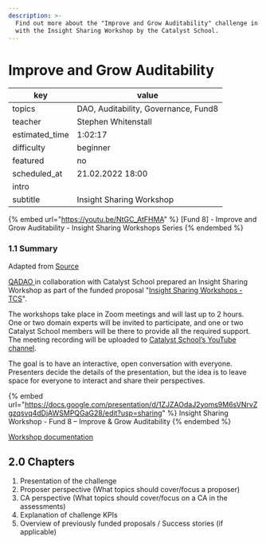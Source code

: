 ```yaml
---
description: >-
  Find out more about the "Improve and Grow Auditability" challenge in Fund 8
  with the Insight Sharing Workshop by the Catalyst School.
---
```


# Improve and Grow Auditability

| key             | value                                |
| --------------- | ------------------------------------ |
| topics          | DAO, Auditability, Governance, Fund8 |
| teacher         | Stephen Whitenstall                  |
| estimated\_time | 1:02:17                              |
| difficulty      | beginner                             |
| featured        | no                                   |
| scheduled\_at   | 21.02.2022 18:00                     |
| intro           |                                      |
| subtitle        | Insight Sharing Workshop             |

{% embed url="https://youtu.be/NtGC_AtFHMA" %}
\[Fund 8] - Improve and Grow Auditability - Insight Sharing Workshops Series
{% endembed %}

### 1.1 Summary

Adapted from [Source](https://quality-assurance-dao.gitbook.io/f8-improve-and-grow-auditability/insight-sharing/insight-sharing)

[QADAO ](https://quality-assurance-dao.github.io)in collaboration with Catalyst School prepared an Insight Sharing Workshop as part of the funded proposal "[Insight Sharing Workshops - TCS](https://cardano.ideascale.com/c/idea/384064)".

The workshops take place in Zoom meetings and will last up to 2 hours. One or two domain experts will be invited to participate, and one or two Catalyst School members will be there to provide all the required support. The meeting recording will be uploaded to [Catalyst School’s YouTube channel](https://www.youtube.com/channel/UCIPvRvMoxhmHLUuPPcsMmmg/videos).

The goal is to have an interactive, open conversation with everyone. Presenters decide the details of the presentation, but the idea is to leave space for everyone to interact and share their perspectives.

{% embed url="https://docs.google.com/presentation/d/1ZJZAOdaJ2yoms9M6sVNrvZgzqsvq4dDjAWSMPQGaG28/edit?usp=sharing" %}
Insight Sharing Workshop - Fund 8 – Improve & Grow Auditability
{% endembed %}

[Workshop documentation](https://quality-assurance-dao.gitbook.io/f8-improve-and-grow-auditability/insight-sharing/insight-sharing#auditability-insight-sharing-workshop)

## 2.0 Chapters

1. Presentation of the challenge
2. Proposer perspective (What topics should cover/focus a proposer)
3. CA perspective (What topics should cover/focus on a CA in the assessments)
4. Explanation of challenge KPIs
5. Overview of previously funded proposals / Success stories (if applicable)
